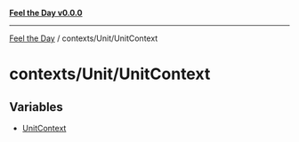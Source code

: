 [**Feel the Day v0.0.0**](../../../README.md)

***

[Feel the Day](../../../README.md) / contexts/Unit/UnitContext

# contexts/Unit/UnitContext

## Variables

- [UnitContext](variables/UnitContext.md)
